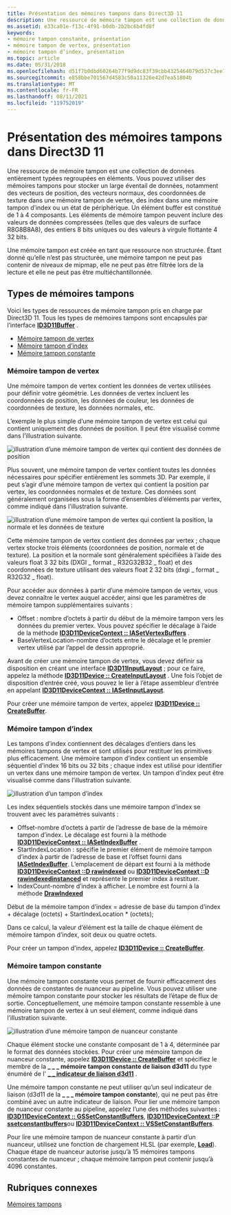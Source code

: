```yaml
---
title: Présentation des mémoires tampons dans Direct3D 11
description: Une ressource de mémoire tampon est une collection de données entièrement typées regroupées en éléments.
ms.assetid: e33ca01e-f13c-4f91-b0db-2b2bc6b4fd8f
keywords:
- mémoire tampon constante, présentation
- mémoire tampon de vertex, présentation
- mémoire tampon d’index, présentation
ms.topic: article
ms.date: 05/31/2018
ms.openlocfilehash: d51f7b0dbd60264b77f9d9dc83f39cbb4325464079d537c3ee741a942d26a139
ms.sourcegitcommit: e858bbe701567d4583c50a11326e42d7ea51804b
ms.translationtype: MT
ms.contentlocale: fr-FR
ms.lasthandoff: 08/11/2021
ms.locfileid: "119752019"
---
```

# <a name="introduction-to-buffers-in-direct3d-11"></a>Présentation des mémoires tampons dans Direct3D 11

Une ressource de mémoire tampon est une collection de données entièrement typées regroupées en éléments. Vous pouvez utiliser des mémoires tampons pour stocker un large éventail de données, notamment des vecteurs de position, des vecteurs normaux, des coordonnées de texture dans une mémoire tampon de vertex, des index dans une mémoire tampon d’index ou un état de périphérique. Un élément buffer est constitué de 1 à 4 composants. Les éléments de mémoire tampon peuvent inclure des valeurs de données compressées (telles que des valeurs de surface R8G8B8A8), des entiers 8 bits uniques ou des valeurs à virgule flottante 4 32 bits.

Une mémoire tampon est créée en tant que ressource non structurée. Étant donné qu’elle n’est pas structurée, une mémoire tampon ne peut pas contenir de niveaux de mipmap, elle ne peut pas être filtrée lors de la lecture et elle ne peut pas être multiéchantillonnée.

## <a name="buffer-types"></a>Types de mémoires tampons

Voici les types de ressources de mémoire tampon pris en charge par Direct3D 11. Tous les types de mémoires tampons sont encapsulés par l’interface [**ID3D11Buffer**](/windows/desktop/api/D3D11/nn-d3d11-id3d11buffer) .

-   [Mémoire tampon de vertex](#vertex-buffer)
-   [Mémoire tampon d’index](#index-buffer)
-   [Mémoire tampon constante](#constant-buffer)

### <a name="vertex-buffer"></a>Mémoire tampon de vertex

Une mémoire tampon de vertex contient les données de vertex utilisées pour définir votre géométrie. Les données de vertex incluent les coordonnées de position, les données de couleur, les données de coordonnées de texture, les données normales, etc.

L’exemple le plus simple d’une mémoire tampon de vertex est celui qui contient uniquement des données de position. Il peut être visualisé comme dans l’illustration suivante.

![illustration d’une mémoire tampon de vertex qui contient des données de position](images/d3d10-resources-single-element-vb2.png)

Plus souvent, une mémoire tampon de vertex contient toutes les données nécessaires pour spécifier entièrement les sommets 3D. Par exemple, il peut s’agir d’une mémoire tampon de vertex qui contient la position par vertex, les coordonnées normales et de texture. Ces données sont généralement organisées sous la forme d’ensembles d’éléments par vertex, comme indiqué dans l’illustration suivante.

![illustration d’une mémoire tampon de vertex qui contient la position, la normale et les données de texture](images/d3d10-vertex-buffer-element.png)

Cette mémoire tampon de vertex contient des données par vertex ; chaque vertex stocke trois éléments (coordonnées de position, normale et de texture). La position et la normale sont généralement spécifiées à l’aide des valeurs float 3 32 bits (DXGI \_ format \_ R32G32B32 \_ float) et des coordonnées de texture utilisant des valeurs float 2 32 bits (dxgi \_ format \_ R32G32 \_ float).

Pour accéder aux données à partir d’une mémoire tampon de vertex, vous devez connaître le vertex auquel accéder, ainsi que les paramètres de mémoire tampon supplémentaires suivants :

-   Offset : nombre d’octets à partir du début de la mémoire tampon vers les données du premier vertex. Vous pouvez spécifier le décalage à l’aide de la méthode [**ID3D11DeviceContext :: IASetVertexBuffers**](/windows/desktop/api/D3D11/nf-d3d11-id3d11devicecontext-iasetvertexbuffers) .
-   BaseVertexLocation-nombre d’octets entre le décalage et le premier vertex utilisé par l’appel de dessin approprié.

Avant de créer une mémoire tampon de vertex, vous devez définir sa disposition en créant une interface [**ID3D11InputLayout**](/windows/win32/api/d3d11/nn-d3d11-id3d11inputlayout) ; pour ce faire, appelez la méthode [**ID3D11Device :: CreateInputLayout**](/windows/desktop/api/D3D11/nf-d3d11-id3d11device-createinputlayout) . Une fois l’objet de disposition d’entrée créé, vous pouvez le lier à l’étape assembleur d’entrée en appelant [**ID3D11DeviceContext :: IASetInputLayout**](/windows/desktop/api/D3D11/nf-d3d11-id3d11devicecontext-iasetinputlayout).

Pour créer une mémoire tampon de vertex, appelez [**ID3D11Device :: CreateBuffer**](/windows/desktop/api/D3D11/nf-d3d11-id3d11device-createbuffer).

### <a name="index-buffer"></a>Mémoire tampon d’index

Les tampons d’index contiennent des décalages d’entiers dans les mémoires tampons de vertex et sont utilisés pour restituer les primitives plus efficacement. Une mémoire tampon d’index contient un ensemble séquentiel d’index 16 bits ou 32 bits ; chaque index est utilisé pour identifier un vertex dans une mémoire tampon de vertex. Un tampon d’index peut être visualisé comme dans l’illustration suivante.

![illustration d’un tampon d’index](images/d3d10-index-buffer.png)

Les index séquentiels stockés dans une mémoire tampon d’index se trouvent avec les paramètres suivants :

-   Offset-nombre d’octets à partir de l’adresse de base de la mémoire tampon d’index. Le décalage est fourni à la méthode [**ID3D11DeviceContext :: IASetIndexBuffer**](/windows/desktop/api/D3D11/nf-d3d11-id3d11devicecontext-iasetindexbuffer) .
-   StartIndexLocation : spécifie le premier élément de mémoire tampon d’index à partir de l’adresse de base et l’offset fourni dans [**IASetIndexBuffer**](/windows/desktop/api/D3D11/nf-d3d11-id3d11devicecontext-iasetindexbuffer). L’emplacement de départ est fourni à la méthode [**ID3D11DeviceContext ::D rawindexed**](/windows/desktop/api/D3D11/nf-d3d11-id3d11devicecontext-drawindexed) ou [**ID3D11DeviceContext ::D rawindexedinstanced**](/windows/desktop/api/D3D11/nf-d3d11-id3d11devicecontext-drawindexedinstanced) et représente le premier index à restituer.
-   IndexCount-nombre d’index à afficher. Le nombre est fourni à la méthode [**DrawIndexed**](/windows/desktop/api/D3D11/nf-d3d11-id3d11devicecontext-drawindexed)

Début de la mémoire tampon d’index = adresse de base du tampon d’index + décalage (octets) + StartIndexLocation \* (octets);

Dans ce calcul, la valeur d’élément est la taille de chaque élément de mémoire tampon d’index, soit deux ou quatre octets.

Pour créer un tampon d’index, appelez [**ID3D11Device :: CreateBuffer**](/windows/desktop/api/D3D11/nf-d3d11-id3d11device-createbuffer).

### <a name="constant-buffer"></a>Mémoire tampon constante

Une mémoire tampon constante vous permet de fournir efficacement des données de constantes de nuanceur au pipeline. Vous pouvez utiliser une mémoire tampon constante pour stocker les résultats de l’étape de flux de sortie. Conceptuellement, une mémoire tampon constante ressemble à une mémoire tampon de vertex à un seul élément, comme indiqué dans l’illustration suivante.

![illustration d’une mémoire tampon de nuanceur constante](images/d3d10-shader-resource-buffer.png)

Chaque élément stocke une constante composant de 1 à 4, déterminée par le format des données stockées. Pour créer une mémoire tampon de nuanceur constante, appelez [**ID3D11Device :: CreateBuffer**](/windows/desktop/api/D3D11/nf-d3d11-id3d11device-createbuffer) et spécifiez le membre de la **\_ \_ \_ mémoire tampon constante de liaison d3d11** du type énuméré de l' [**\_ \_ indicateur de liaison d3d11**](/windows/desktop/api/D3D11/ne-d3d11-d3d11_bind_flag) .

Une mémoire tampon constante ne peut utiliser qu’un seul indicateur de liaison (d3d11 de la **\_ \_ \_ mémoire tampon constante**), qui ne peut pas être combiné avec un autre indicateur de liaison. Pour lier une mémoire tampon de nuanceur constante au pipeline, appelez l’une des méthodes suivantes : [**ID3D11DeviceContext :: GSSetConstantBuffers**](/windows/desktop/api/D3D11/nf-d3d11-id3d11devicecontext-gssetconstantbuffers), [**ID3D11DeviceContext ::P ssetconstantbuffers**](/windows/desktop/api/D3D11/nf-d3d11-id3d11devicecontext-pssetconstantbuffers)ou [**ID3D11DeviceContext :: VSSetConstantBuffers**](/windows/desktop/api/D3D11/nf-d3d11-id3d11devicecontext-vssetconstantbuffers).

Pour lire une mémoire tampon de nuanceur constante à partir d’un nuanceur, utilisez une fonction de chargement HLSL (par exemple, [**Load**](/windows/desktop/direct3dhlsl/dx-graphics-hlsl-to-load)). Chaque étape de nuanceur autorise jusqu’à 15 mémoires tampons constantes de nuanceur ; chaque mémoire tampon peut contenir jusqu’à 4096 constantes.

## <a name="related-topics"></a>Rubriques connexes

<dl> <dt>

[Mémoires tampons](overviews-direct3d-11-resources-buffers.md)
</dt> </dl>

 

 
